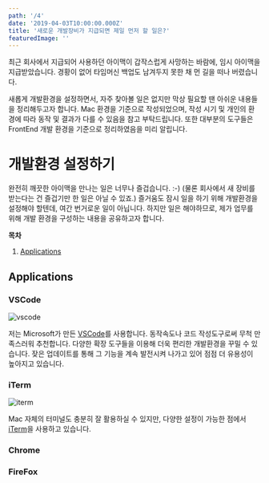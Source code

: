 ```yaml
---
path: '/4'
date: '2019-04-03T10:00:00.000Z'
title: '새로운 개발장비가 지급되면 제일 먼저 할 일은?'
featuredImage: ''
---
```


최근 회사에서 지급되어 사용하던 아이맥이 갑작스럽게 사망하는 바람에, 임시 아이맥을 지급받았습니다. 경황이 없어 타임머신 백업도 남겨두지 못한 채 먼 길을 떠나 버렸습니다.

새롭게 개발환경을 설정하면서, 자주 찾아볼 일은 없지만 막상 필요할 땐 아쉬운 내용들을 정리해두고자 합니다. Mac 환경을 기준으로 작성되었으며, 작성 시기 및 개인의 환경에 따라 동작 및 결과가 다를 수 있음을 참고 부탁드립니다. 또한 대부분의 도구들은 FrontEnd 개발 환경을 기준으로 정리하였음을 미리 알립니다.

# 개발환경 설정하기

완전히 깨끗한 아이맥을 만나는 일은 너무나 즐겁습니다. :-) (물론 회사에서 새 장비를 받는다는 건 즐겁기만 한 일은 아닐 수 있죠.) 즐거움도 잠시 일을 하기 위해 개발환경을 설정해야 할텐데, 여간 번거로운 일이 아닙니다. 하지만 일은 해야하므로, 제가 업무를 위해 개발 환경을 구성하는 내용을 공유하고자 합니다.

**목차**

1. [Applications](#Applications)

## <a id="Applications"></a> Applications

### VSCode

![vscode](https://code.visualstudio.com/opengraphimg/opengraph-home.png)

저는 Microsoft가 만든 [VSCode](https://code.visualstudio.com/download)를 사용합니다. 동작속도나 코드 작성도구로써 무척 만족스러워 추천합니다. 다양한 확장 도구들을 이용해 더욱 편리한 개발환경을 꾸밀 수 있습니다. 잦은 업데이트를 통해 그 기능을 계속 발전시켜 나가고 있어 점점 더 유용성이 높아지고 있습니다.

### iTerm

![iterm](https://iterm2.com/img/logo2x.jpg)

Mac 자체의 터미널도 충분히 잘 활용하실 수 있지만, 다양한 설정이 가능한 점에서 [iTerm](https://www.iterm2.com/downloads.html)을 사용하고 있습니다.

### Chrome

### FireFox
